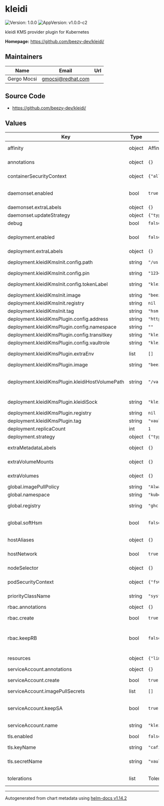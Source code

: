 # kleidi

![Version: 1.0.0](https://img.shields.io/badge/Version-1.0.0-informational?style=flat-square) ![AppVersion: v1.0.0-c2](https://img.shields.io/badge/AppVersion-v1.0.0--c2-informational?style=flat-square)

kleidi KMS provider plugin for Kubernetes

**Homepage:** <https://github.com/beezy-dev/kleidi/>

## Maintainers

| Name | Email | Url |
| ---- | ------ | --- |
| Gergo Mocsi | <gmocsi@redhat.com> |  |

## Source Code

* <https://github.com/beezy-dev/kleidi/>

## Values

| Key | Type | Default | Description |
|-----|------|---------|-------------|
| affinity | object | Affinity settings, defaults added. | Affinity. Used both in Deployment and DaemonSet. |
| annotations | object | `{}` | Annotations. Used both in Deployment and DaemonSet. |
| containerSecurityContext | object | `{"allowPrivilegeEscalation":true}` | The security context for containers. Used both in Deployment and DaemonSet. |
| daemonset.enabled | bool | `true` | Deploys kleidi as DaemonSet.If this enabled, set "deployment.enabled" to false. |
| daemonset.extraLabels | object | `{}` | Extra labels for DaemonSet. |
| daemonset.updateStrategy | object | `{"type":"RollingUpdate"}` | Update Strategy for DaemonSet. |
| debug | bool | `false` | Enable debug mode |
| deployment.enabled | bool | `false` | Deploys kleidi as deployment. If this enabled, set "daemonset.enabled" to false. |
| deployment.extraLabels | object | `{}` | Extra labels for deployment. |
| deployment.kleidiKmsInit.config.path | string | `"/usr/lib64/softhsm/libsofthsm.so"` | Library to use for HSM inside init container. |
| deployment.kleidiKmsInit.config.pin | string | `"1234"` | HSM pin for init container. |
| deployment.kleidiKmsInit.config.tokenLabel | string | `"kleidi-kms-plugin"` | Token label for init container. Can be same as container name. |
| deployment.kleidiKmsInit.image | string | `"beezy-dev/kleidi-kms-init"` | Image name for init container. |
| deployment.kleidiKmsInit.registry | string | `nil` | Override global registry for init container. |
| deployment.kleidiKmsInit.tag | string | `"hsm-b5f665d"` | Tag for init container. |
| deployment.kleidiKmsPlugin.config.address | string | `"http://127.0.0.1:8200"` | Address of Vault. |
| deployment.kleidiKmsPlugin.config.namespace | string | `""` | Vault Enterprise namespace. |
| deployment.kleidiKmsPlugin.config.transitkey | string | `"kleidi"` | Name of Transit Key used in Vault. |
| deployment.kleidiKmsPlugin.config.vaultrole | string | `"kleidi"` | Role name in Vault. |
| deployment.kleidiKmsPlugin.extraEnv | list | `[]` | Extra environment values for KMS plugin container. |
| deployment.kleidiKmsPlugin.image | string | `"beezy-dev/kleidi-kms-plugin"` | Image name for KMS plugin container. |
| deployment.kleidiKmsPlugin.kleidiHostVolumePath | string | `"/var/run/kleidi"` | Host Volume for Kleidi - to be used in k8s encryption config. Full socket path is going to look like the following: unix://{kleidiHostVolumePath}/{kleidiSock} |
| deployment.kleidiKmsPlugin.kleidiSock | string | `"kleidi-kms-plugin.sock"` | Socket for Kleidi to listen on - to be used in k8s encryption config. |
| deployment.kleidiKmsPlugin.registry | string | `nil` | Override global for KMS plugin container. |
| deployment.kleidiKmsPlugin.tag | string | `"vault-b5f665d"` | Image tag for KMS plugin container. |
| deployment.replicaCount | int | `1` | Replica count for pods. |
| deployment.strategy | object | `{"type":"RollingUpdate"}` | Update strategy. |
| extraMetadataLabels | object | `{}` | Extra labels for pod pod metadata (metadata.labels). |
| extraVolumeMounts | object | `{}` | Extra volume mounts if needed. Used both in Deployment and DaemonSet. |
| extraVolumes | object | `{}` | Extra volumes if needed. Used both in Deployment and DaemonSet. |
| global.imagePullPolicy | string | `"Always"` | Global image pull policy.   |
| global.namespace | string | `"kube-system"` | Namespace should stay kube-system. |
| global.registry | string | `"ghcr.io"` | Registry to fetch images from. Can be locally overwritten. |
| global.softHsm | bool | `false` | Determines the use of SoftHSM provider. If set to true, SoftHSM is deployed instead of Vault provider. |
| hostAliases | object | `{}` | Host aliases. Used both in Deployment and DaemonSet. |
| hostNetwork | bool | `true` | Use host network. Used both in Deployment and DaemonSet. |
| nodeSelector | object | `{}` | NodeSelector(s). Used both in Deployment and DaemonSet. |
| podSecurityContext | object | `{"fsGroup":0,"runAsGroup":0,"runAsUser":0}` | The security context for pods. Used both in Deployment and DaemonSet. |
| priorityClassName | string | `"system-cluster-critical"` | Name of the PriorityClass. Used both in Deployment and DaemonSet. |
| rbac.annotations | object | `{}` | Annotations for Role Bindings. |
| rbac.create | bool | `true` | Create role bindings. Should be set to true. |
| rbac.keepRB | bool | `false` | Preserves Role Bindings after "helm uninstall". It adds annotation "helm.sh/resource-policy: "keep"". Role Bindings survive "helm uninstall". |
| resources | object | `{"limits":{"cpu":"300m","memory":"256Mi"}}` | Resource requests and limits. Used both in Deployment and DaemonSet. |
| serviceAccount.annotations | object | `{}` | annotations for ServiceAccount. |
| serviceAccount.create | bool | `true` | Enables/disables the creation of ServiceAccount. |
| serviceAccount.imagePullSecrets | list | `[]` | ImagePullSecrets for ServiceAccount. |
| serviceAccount.keepSA | bool | `true` | Preserves ServiceAccount after "helm uninstall". It adds annotation "helm.sh/resource-policy: "keep"". ServiceAccount survives "helm uninstall". |
| serviceAccount.name | string | `"kleidi-vault-auth"` | Name of the ServiceAccount. |
| tls.enabled | bool | `false` | Enables/Disables TLS between Kleidi and Vault |
| tls.keyName | string | `"cafile"` | Key name inside secret. |
| tls.secretName | string | `"vault-ca"` | Vault CA chain secret name - you need to create it manually. Secret should be present in the same namespace as Kleidi. |
| tolerations | list | Toleration settings, defaults added. | Tolerations. Used both in Deployment and DaemonSet. |

----------------------------------------------
Autogenerated from chart metadata using [helm-docs v1.14.2](https://github.com/norwoodj/helm-docs/releases/v1.14.2)
